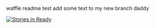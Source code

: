 waffle readme test
add some text to my new branch
daddy

[![Stories in Ready](https://badge.waffle.io/quifor/tasks.png)](http://waffle.io/quifor/tasks)
